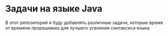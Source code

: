 # Задачи на языке Java

В этот репозиторий я буду добавлять различные задачи, которые время от времени прорешиваю для лучшего усвоения синтаксиса языка
